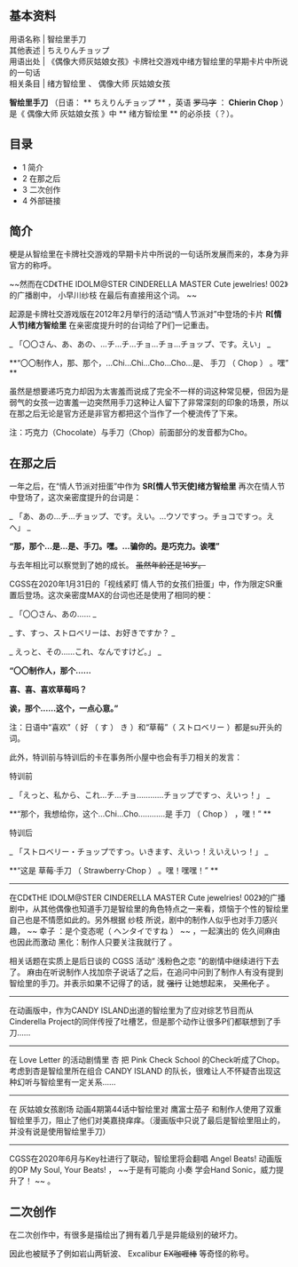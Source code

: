 **基本资料**  
---  
用语名称  |  智绘里手刀   
其他表述  |  ちえりんチョップ   
用语出处  |  《偶像大师灰姑娘女孩》卡牌社交游戏中绪方智绘里的早期卡片中所说的一句话   
相关条目  |  绪方智绘里  、  偶像大师 灰姑娘女孩   
  
**智绘里手刀** （日语： ** ちえりんチョップ  ** ，英语 ~~罗马字~~ ： **Chierin Chop** ）是《  偶像大师 灰姑娘女孩
》中 ** 绪方智绘里  ** 的必杀技（？）。

##  目录

  * 1  简介 
  * 2  在那之后 
  * 3  二次创作 
  * 4  外部链接 

##  简介

梗是从智绘里在卡牌社交游戏的早期卡片中所说的一句话所发展而来的，本身为非官方的称呼。

~~然而在CD《THE IDOLM@STER CINDERELLA MASTER Cute jewelries! 002》的广播剧中， 小早川纱枝
在最后有直接用这个词。 ~~

  
起源是卡牌社交游戏版在2012年2月举行的活动“情人节派对”中登场的卡片 **R[情人节]绪方智绘里** 在亲密度提升时的台词给了P们一记重击。

_ 「〇〇さん、あ、あの、…チ…チ…チョ…チョ…チョップ、です。えい」  _

**“〇〇制作人，那、那个，…Chi…Chi…Cho…Cho…是、 手刀  （  Chop  ）  。嘿” **

虽然是想要递巧克力却因为太害羞而说成了完全不一样的词这种常见梗，但因为是弱气的女孩一边害羞一边突然用手刀这种让人留下了非常深刻的印象的场景，所以在那之后无论是官方还是非官方都把这个当作了一个梗流传了下来。

注：巧克力（Chocolate）与手刀（Chop）前面部分的发音都为Cho。

##  在那之后

一年之后，在“情人节派对扭蛋”中作为 **SR[情人节天使]绪方智绘里** 再次在情人节中登场了，这次亲密度提升的台词是：

_ 「あ、あの…チ…チョップ、です。えい。…ウソですっ。チョコですっ。えへ」  _

**“那，那个…是…是、手刀。嘿。…骗你的。是巧克力。诶嘿”**

  
与去年相比可以察觉到了她的成长。 ~~虽然年龄还是16岁。~~

CGSS在2020年1月31日的「视线紧盯 情人节的女孩们扭蛋」中，作为限定SR重置后登场。这次亲密度MAX的台词也还是使用了相同的梗：

_ 「〇〇さん、あの……  _

_ す、すっ、ストロベリーは、お好きですか？  _

_ えっと、その……これ、なんですけど。」  _

**“〇〇制作人，那个……**

**喜、喜、喜欢草莓吗？**

**诶，那个……这个，一点心意。”**

注：日语中“喜欢”（  好  （  す  ）  き  ）和“草莓”（  ストロベリー  ）都是su开头的词。

此外，特训前与特训后的卡在事务所小屋中也会有手刀相关的发言：

特训前

_ 「えっと、私から、これ…チ…チョ…………チョップですっ、えいっ！」  _

**“那个，我想给你，这个…Chi…Cho…………是 手刀  （  Chop  ）  ，嘿！” **

特训后

_ 「ストロベリー・チョップですっ。いきます、えいっ！えいえいっ！」  _

**“这是 草莓·手刀  （  Strawberry·Chop  ）  。嘿！嘿嘿！” **

* * *

在CD《THE IDOLM@STER CINDERELLA MASTER Cute jewelries!
002》的广播剧中，从其他偶像也知道手刀是智绘里的角色特点之一来看，烦恼于个性的智绘里自己也是不情愿如此的。另外根据  纱枝
所说，剧中的制作人似乎也对手刀感兴趣， ~~ 幸子  ：是个变态呢（  ヘンタイですね  ） ~~ ，一起演出的  佐久间麻由  也因此而激动
黑化：制作人只要关注我就行了  。

相关话题在实质上是后日谈的  CGSS  活动“  浅粉色之恋  ”的剧情中继续进行下去了。
麻由在听说制作人找加奈子说话了之后，在追问中问到了制作人有没有提到智绘里的手刀。并表示如果不记得了的话，就 ~~强行~~ 让她想起来， ~~又黑化了~~ 。

* * *

在动画版中，作为CANDY ISLAND出道的智绘里为了应对综艺节目而从Cinderella
Project的同伴传授了吐槽艺，但是那个动作让很多P们都联想到了手刀……

* * *

在  Love Letter  的活动剧情里  杏  把  Pink Check School  的Check听成了Chop。考虑到杏是智绘里所在组合
CANDY ISLAND  的队长，很难让人不怀疑杏出现这种幻听与智绘里有一定关系……

* * *

在  灰姑娘女孩剧场  动画4期第44话中智绘里对  鹰富士茄子
和制作人使用了双重智绘里手刀，阻止了他们对美嘉挠痒痒。（漫画版中只说了最后是智绘里阻止的，并没有说是使用智绘里手刀）

* * *

CGSS在2020年6月与Key社进行了联动，智绘里将会翻唱  Angel Beats!  动画版的OP  My Soul, Your Beats!  ，
~~于是有可能向 小奏  学会Hand Sonic，威力提升了！ ~~ 。

##  二次创作

在二次创作中，有很多是描绘出了拥有着几乎是异能级别的破坏力。

因此也被赋予了例如岩山两斩波、  Excalibur  ~~EX咖喱棒~~ 等奇怪的称号。